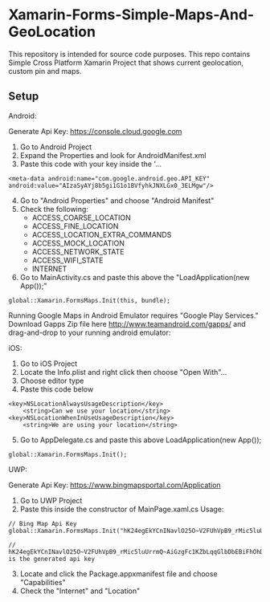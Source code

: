 # Xamarin-Forms-Simple-Maps-And-GeoLocation

This repository is intended for source code purposes. This repo contains Simple Cross Platform Xamarin Project that shows current geolocation, custom pin and maps. 

## Setup
Android:

Generate Api Key: https://console.cloud.google.com
1. Go to Android Project
2. Expand the Properties and look for AndroidManifest.xml
3. Paste this code with your key inside the '<application android:label="ProjectName.Android">...</application>
```
<meta-data android:name="com.google.android.geo.API_KEY" android:value="AIzaSyAYj8b5gi1G1o1BVfyhkJNXLGx0_3ELMgw"/>
```
4. Go to "Android Properties" and choose "Android Manifest"
5. Check the following:
    - ACCESS_COARSE_LOCATION
    - ACCESS_FINE_LOCATION
    - ACCESS_LOCATION_EXTRA_COMMANDS
    - ACCESS_MOCK_LOCATION
    - ACCESS_NETWORK_STATE
    - ACCESS_WIFI_STATE
    - INTERNET
6. Go to MainActivity.cs and paste this above the "LoadApplication(new App());"
```
global::Xamarin.FormsMaps.Init(this, bundle);
```

Running Google Maps in Android Emulator requires "Google Play Services." Download Gapps Zip file here http://www.teamandroid.com/gapps/ and drag-and-drop to your running android emulator: 

iOS:
1. Go to iOS Project
2. Locate the Info.plist and right click then choose "Open With"...
3. Choose editor type
4. Paste this code below <dict>
```
<key>NSLocationAlwaysUsageDescription</key>
    <string>Can we use your location</string>
<key>NSLocationWhenInUseUsageDescription</key>
    <string>We are using your location</string>
```
5. Go to AppDelegate.cs and paste this above LoadApplication(new App());
```
global::Xamarin.FormsMaps.Init();  
```
UWP:

Generate Api Key: https://www.bingmapsportal.com/Application
1. Go to UWP Project
2. Paste this inside the constructor of MainPage.xaml.cs
Usage:
```
// Bing Map Api Key
global::Xamarin.FormsMaps.Init("hK24egEkYCnINavlO25O~V2FUhVpB9_rMic5luUrrmQ~AiGzgFc1KZbLqqGlbDbEBiFhOhDoPbpKJsQZdfbG3AeHA1Au7LFhtBVri6lSmyWL");

// hK24egEkYCnINavlO25O~V2FUhVpB9_rMic5luUrrmQ~AiGzgFc1KZbLqqGlbDbEBiFhOhDoPbpKJsQZdfbG3AeHA1Au7LFhtBVri6lSmyWL is the generated api key
```
3. Locate and click the Package.appxmanifest file and choose "Capabilities"
4. Check the "Internet" and "Location"
